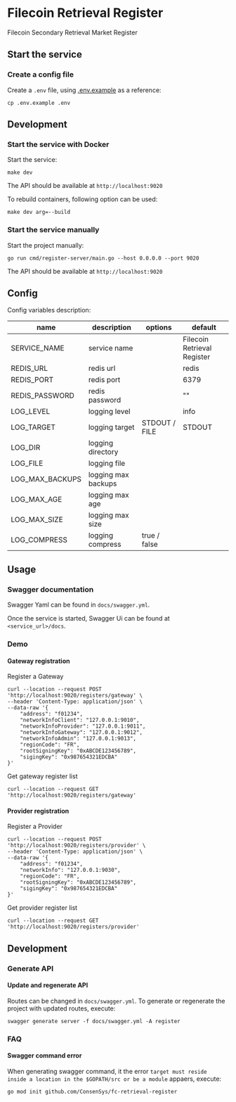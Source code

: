 # Filecoin Retrieval Register

Filecoin Secondary Retrieval Market Register

## Start the service

### Create a config file

Create a `.env` file, using [.env.example](./.env.example) as a reference:

```
cp .env.example .env
```

## Development

### Start the service with Docker

Start the service:

```
make dev
```

The API should be available at `http://localhost:9020`

To rebuild containers, following option can be used:

```
make dev arg=--build
```

### Start the service manually

Start the project manually:

```
go run cmd/register-server/main.go --host 0.0.0.0 --port 9020
```

The API should be available at `http://localhost:9020`

## Config

Config variables description:

| name            | description         | options       | default                     |
| --------------- | ------------------- | ------------- | --------------------------- |
| SERVICE_NAME    | service name        |               | Filecoin Retrieval Register |
| REDIS_URL       | redis url           |               | redis                       |
| REDIS_PORT      | redis port          |               | 6379                        |
| REDIS_PASSWORD  | redis password      |               | ""                          |
| LOG_LEVEL       | logging level       |               | info                        |
| LOG_TARGET      | logging target      | STDOUT / FILE | STDOUT                      |
| LOG_DIR         | logging directory   |               |                             |
| LOG_FILE        | logging file        |               |                             |
| LOG_MAX_BACKUPS | logging max backups |               |                             |
| LOG_MAX_AGE     | logging max age     |               |                             |
| LOG_MAX_SIZE    | logging max size    |               |                             |
| LOG_COMPRESS    | logging compress    | true / false  |                             |

## Usage

### Swagger documentation

Swagger Yaml can be found in `docs/swagger.yml`.

Once the service is started, Swagger Ui can be found at `<service_url>/docs`.

### Demo

#### Gateway registration

Register a Gateway

```
curl --location --request POST 'http://localhost:9020/registers/gateway' \
--header 'Content-Type: application/json' \
--data-raw '{
    "address": "f01234",
    "networkInfoClient": "127.0.0.1:9010",
    "networkInfoProvider": "127.0.0.1:9011",
    "networkInfoGateway": "127.0.0.1:9012",
    "networkInfoAdmin": "127.0.0.1:9013",
    "regionCode": "FR",
    "rootSigningKey": "0xABCDE123456789",
    "sigingKey": "0x987654321EDCBA"
}'
```

Get gateway register list

```
curl --location --request GET 'http://localhost:9020/registers/gateway'
```

#### Provider registration

Register a Provider

```
curl --location --request POST 'http://localhost:9020/registers/provider' \
--header 'Content-Type: application/json' \
--data-raw '{
    "address": "f01234",
    "networkInfo": "127.0.0.1:9030",
    "regionCode": "FR",
    "rootSigningKey": "0xABCDE123456789",
    "sigingKey": "0x987654321EDCBA"
}'
```

Get provider register list

```
curl --location --request GET 'http://localhost:9020/registers/provider'
```

## Development

### Generate API

#### Update and regenerate API

Routes can be changed in `docs/swagger.yml`. To generate or regenerate the project with updated routes, execute:

```
swagger generate server -f docs/swagger.yml -A register
```

### FAQ

#### Swagger command error

When generating swagger command, it the error `target must reside inside a location in the $GOPATH/src or be a module` appaers, execute:

```
go mod init github.com/ConsenSys/fc-retrieval-register
```
